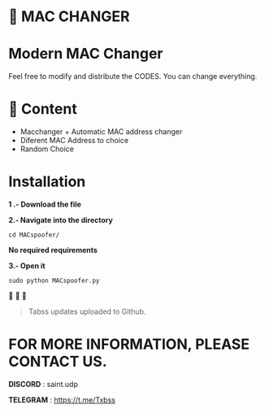 # 🌌 MAC CHANGER

# Modern MAC Changer

Feel free to modify and distribute the CODES. You can change everything.

# 📡  Content

- Macchanger + Automatic MAC address changer
- Diferent MAC Address to choice
- Random Choice


# Installation

**1 .- Download the file**

**2.- Navigate into the directory**
```
cd MACspoofer/
``` 
**No required requirements**

**3.- Open it**

```
sudo python MACspoofer.py
```

👏 👏 👏 

> Tabss updates uploaded to Github.


# FOR MORE INFORMATION, PLEASE CONTACT US.

 **DISCORD** : saint.udp
 
 **TELEGRAM** : https://t.me/Txbss
